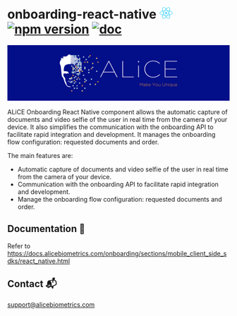 # onboarding-react-native  <img src="https://github.com/alice-biometrics/custom-emojis/blob/master/images/react-native.png" width="30"> [![npm version](https://img.shields.io/npm/v/aliceonboarding-reactnative.svg?style=flat)](https://www.npmjs.com/package/aliceonboarding-reactnative) [![doc](https://img.shields.io/badge/doc-onboarding-51CB56)](https://docs.alicebiometrics.com/onboarding/)

<img src="https://github.com/alice-biometrics/custom-emojis/blob/master/images/alice_header.png" width=auto>

ALiCE Onboarding React Native component allows the automatic capture of documents and video selfie of the user in real time from the camera of your device. It also simplifies the communication with the onboarding API to facilitate rapid integration and development. It manages the onboarding flow configuration: requested documents and order.

The main features are:

- Automatic capture of documents and video selfie of the user in real time from the camera of your device.
- Communication with the onboarding API to facilitate rapid integration and development.
- Manage the onboarding flow configuration: requested documents and order.


## Documentation :page_facing_up:

Refer to https://docs.alicebiometrics.com/onboarding/sections/mobile_client_side_sdks/react_native.html

## Contact :mailbox_with_mail:

support@alicebiometrics.com
